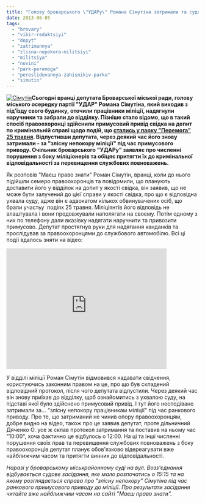 ```yaml
---
title: "Голову броварського \"УДАРу\" Романа Сімутіна затримали та судять за \"непокору міліції\""
date: 2013-06-05
tags: 
  - "brovary"
  - "vibir-redaktsiyi"
  - "dopyt"
  - "zatrimannya"
  - "zlisna-nepokora-militsiyi"
  - "militsiya"
  - "novini"
  - "park-peremoga"
  - "peresliduvannya-zahisnikiv-parku"
  - "simutin"
---
```


[![Сімутін](https://mpz.brovary.org/wp-content/uploads/2013/06/Simutin.jpg)](https://mpz.brovary.org/wp-content/uploads/2013/06/Simutin.jpg)**Сьогодні вранці депутата Броварської міської ради, голову міського осередку партії "УДАР" Романа Сімутіна, який виходив з під'їзду свого будинку, оточили працівники міліції, надягнули наручники та забрали до відділку. Пізніше стало відомо, що в такий спосіб правоохоронці здійснили примусовий привід свідка на допит по кримінальній справі щодо подій, що [стались у парку "Перемога" 25 травня](https://mpz.brovary.org/krivavi-sutichki-vidbulis-u-brovarah-mizh-meshkantsyami-ta-zabudovnikami-tsentralnogo-parku/). Відпустивши депутата, через деякий час його знову затримали - за "злісну непокору міліції" під час примусового приводу. Очільник броварського "УДАРу" заявляє про численні порушення з боку міліціонерів та обіцяє притягти їх до кримінальної відповідальності за перевищення службових повноважень.**

Як розповів "Маєш право знати" Роман Сімутін, вранці, коли до нього підійшли семеро правоохоронців та повідомили, що планують доставити його у відділок на допит у якості свідка, він заявив, що не може бути залучений до цієї справи у якості свідка, про що є відповідна ухвала суду, адже він є адвокатом кількох обвинувачених осіб, що брали участьу  подіях 25 травня. Міліціянтів його відповідь не влаштувала і вони продовжували наполягати на своєму. Потім одному з них по телефону дали вказівку надягати наручнити та привозити примусово. Депутат простягнув руки для надягання канданків та прослідував за правоохоронцями до службового автомобілю. Всі ці події вдалось зняти на відео:

<iframe src="http://www.youtube.com/embed/wZsDQNZ1qOg" height="315" width="420" allowfullscreen frameborder="0"></iframe>

У відділі міліції Роман Сімутін відмовився надавати свідчення, користуючись законним правом на це, про що був складений відповідний протокол, після чого депутата відпустили. Через деякий час він знову приїхав до відділку, щоб ознайомитись з ухвалою суду, на підставі якої було здійснено примусовий привід. І тут його несподівано затримали за... "злісну непокору працівникам міліції" під час ранкового приводу. Про те, що затриманий не чинив опору правоохоронцям, добре видно на відео, також про це заявив депутат, проте дільничний Дяченко О. усе ж склав протокол затримання та поставив на ньому час "10:00", хоча фактично це відбулось о 12:00. На ці та інші численні порушення своїх прав та перевищення службових повноважень з боку правоохоронців депутат планує обов'язково відереагувати вже найближчим часом та притягти винних до відповідальності.

_Наразі у броварському міськрайонному суді на вул. Возз'єднання відбувається судове засідання, яке мало розпочатись о 15:15 та на якому розглядається справа про "злісну непокору" Сімутіна під час ранкового примусового приводу до міліції. Про результати засідання читайте вже найближчим часом на сайті "Маєш право знати"._
